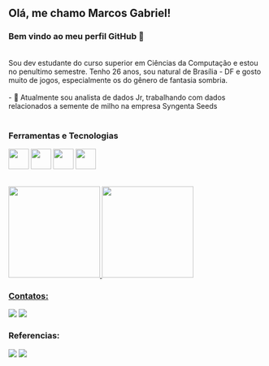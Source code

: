 ## Olá, me chamo Marcos Gabriel! 
### Bem vindo ao meu perfil GitHub 👋
<br />
Sou dev estudante do curso superior em Ciências da Computação e estou no penultimo semestre. Tenho 26 anos, sou natural de Brasília - DF e gosto muito de jogos,
especialmente os do gênero de fantasia sombria.
<br />
<br />
- 🔭 Atualmente sou analista de dados Jr, trabalhando com dados relacionados a semente de milho na empresa Syngenta Seeds
<br />
<br />

### Ferramentas e Tecnologias
<img src="https://cdn.jsdelivr.net/gh/devicons/devicon/icons/python/python-original-wordmark.svg" width="40" height="40"/> <img src="https://cdn.jsdelivr.net/gh/devicons/devicon@latest/icons/anaconda/anaconda-original-wordmark.svg" width="40" height="40"/> <img src="https://cdn.jsdelivr.net/gh/devicons/devicon/icons/git/git-original.svg" width="40" height="40"/> <img src="https://cdn.jsdelivr.net/gh/devicons/devicon@latest/icons/azuresqldatabase/azuresqldatabase-original.svg" width="40" height="40"/>
        
<br />
<div>
<a href="https://github.com/Coronel-Marc">
<img height="180em" src="https://github-readme-stats.vercel.app/api/top-langs/?username=Coronel-Marc&layout=compact&langs_count=7&theme=dracula"/>
<img height="180em" src="https://github-readme-stats.vercel.app/api?username=Coronel-Marc&show_icons=true&theme=dracula&include_all_commits=true&count_private=true"/>
</div>

### Contatos:

<div>

<a href = "mailto:jorgede1097@gmail.com"><img src="https://img.shields.io/badge/Gmail-D14836?style=for-the-badge&logo=gmail&logoColor=white" target="_blank"></a>
<a href="https://www.linkedin.com/in/marcos-gabriel-95819a193/" target="_blank"><img src="https://img.shields.io/badge/-LinkedIn-%230077B5?style=for-the-badge&logo=linkedin&logoColor=white" target="_blank"></a>
</div>

### Referencias:

<div>

<a href="https://leetcode.com/Coronel-Marc/" target="_blank"><img src="https://img.shields.io/badge/-LeetCode-FFA116?style=for-the-badge&logo=leetcode&logoColor=white" target="_blank"></a>
<a href="https://www.hackerrank.com/profile/jorgede1097" target="_blank"><img src="https://img.shields.io/badge/-Hackerrank-00EA64?style=for-the-badge&logo=hackerrank&logoColor=white" target="_blank"></a>

  
</div>


<!--
<img src="https://cdn.jsdelivr.net/gh/devicons/devicon/icons/r/r-original.svg" width="40" height="40"/>
<img src="https://cdn.jsdelivr.net/gh/devicons/devicon/icons/cplusplus/cplusplus-original.svg" width="40" height="40"/> 

-->

<!--
**Coronel-Marc/Coronel-Marc** is a ✨ _special_ ✨ repository because its `README.md` (this file) appears on your GitHub profile.

Here are some ideas to get you started:

- 🔭 I’m currently working on ...
- 🌱 I’m currently learning ...
- 👯 I’m looking to collaborate on ...
- 🤔 I’m looking for help with ...
- 💬 Ask me about ...
- 📫 How to reach me: ...
- 😄 Pronouns: ...
- ⚡ Fun fact: ...
-->
